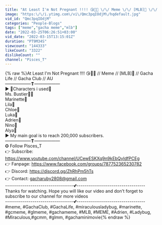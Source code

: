 ```yaml
---
title: "At Least I'm Not Pregnant !!!! 😘🌼💕 \/\/ Meme \/\/ [MLB]🐞 \/\/ Gacha Life \/\/ Gacha Club \/\/ AU"
image: "https:\/\/i.ytimg.com\/vi\/Qmc3pqIOdjM\/hqdefault.jpg"
vid_id: "Qmc3pqIOdjM"
categories: "People-Blogs"
tags: ["meme","gacha meme","mlb"]
date: "2022-03-25T06:26:51+03:00"
vid_date: "2022-03-15T13:15:01Z"
duration: "PT9M34S"
viewcount: "144333"
likeCount: "3322"
dislikeCount: ""
channel: "Pisces_T"
---
```

{% raw %}At Least I'm Not Pregnant !!!! 😘🌼💕 // Meme // [MLB]🐞 // Gacha Life // Gacha Club // AU<br />——————❣——————<br />► 👦Characters i used👧<br />Ms. Bustier👩‍🏫<br />Marinette🐞<br />Lila🦊<br />Chloe🐝<br />Luka🐍<br />Adrien🐾<br />Nino🐢<br />Alya🦊<br />► My main goal is to reach 200,000 subscribers.<br />——————❣——————<br />✪ Follow Pisces_T<br />👉 Subscribe: <a rel="nofollow" target="blank" href="https://www.youtube.com/channel/UCewESKXq9n9kEbQyIdfPCEg">https://www.youtube.com/channel/UCewESKXq9n9kEbQyIdfPCEg</a><br />👉 Fanpage: <a rel="nofollow" target="blank" href="https://www.facebook.com/groups/787752365230782">https://www.facebook.com/groups/787752365230782</a><br />👉 Discord: <a rel="nofollow" target="blank" href="https://discord.gg/ZhRhPm5hTs">https://discord.gg/ZhRhPm5hTs</a><br />👉 Contact: gacharuby2808@gmail.com<br />-----------------------------------💕-----------------------------------<br />Thanks for watching. Hope you will like our video and don't forget to subscribe to our channel for more videos<br />-----------------------------------💕-----------------------------------<br />#meme, #GachaClub, #GachaLife, #miraculousladybug, #marinette, #gcmeme, #glmeme, #gachameme, #MLB, #MEME, #Adrien, #Ladybug, #Miraculous,#gcmm, #glmm, #gachaminimovie{% endraw %}
